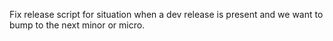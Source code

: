 Fix release script for situation when a dev release is present and we want to bump to the next minor or micro.
